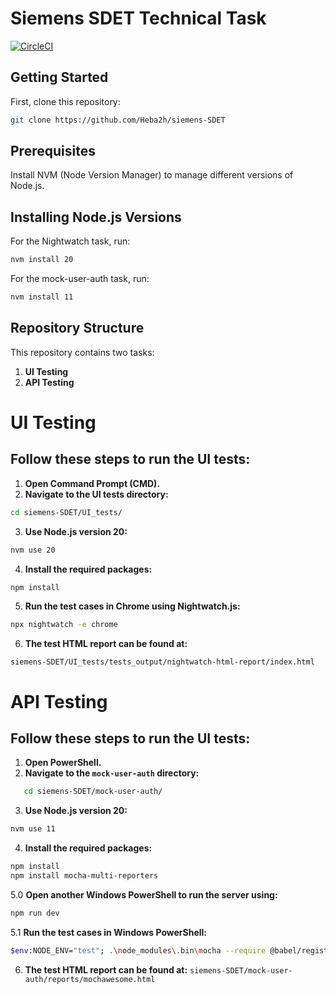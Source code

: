# Siemens SDET Technical Task

[![CircleCI](https://dl.circleci.com/status-badge/img/gh/Heba2h/siemens-SDET/tree/main.svg?style=svg)](https://dl.circleci.com/status-badge/redirect/gh/Heba2h/siemens-SDET/tree/main)

## Getting Started

First, clone this repository:

```sh
git clone https://github.com/Heba2h/siemens-SDET
```
## Prerequisites
Install NVM (Node Version Manager) to manage different versions of Node.js.

## Installing Node.js Versions
For the Nightwatch task, run:
```sh
nvm install 20
```
For the mock-user-auth task, run:
```sh
nvm install 11
```
## Repository Structure

This repository contains two tasks:

1. **UI Testing**
2. **API Testing**

# UI Testing
## Follow these steps to run the UI tests:

1. **Open Command Prompt (CMD).**
2. **Navigate to the UI tests directory:** 
```sh
cd siemens-SDET/UI_tests/
```
3. **Use Node.js version 20:**
```sh
nvm use 20
```
4. **Install the required packages:**
```sh
npm install
```
5. **Run the test cases in Chrome using Nightwatch.js:**
```sh
npx nightwatch -e chrome
```
6. **The test HTML report can be found at:**

```siemens-SDET/UI_tests/tests_output/nightwatch-html-report/index.html```

# API Testing
## Follow these steps to run the UI tests:

1. **Open PowerShell.**
2. **Navigate to the `mock-user-auth` directory:**

```sh
   cd siemens-SDET/mock-user-auth/
```

3. **Use Node.js version 20:**
```sh
nvm use 11
```
4. **Install the required packages:**
```sh
npm install
npm install mocha-multi-reporters
```
5.0 **Open another Windows PowerShell to run the server using:**
```sh
npm run dev
```
5.1 **Run the test cases in Windows PowerShell:**
```sh
$env:NODE_ENV="test"; .\node_modules\.bin\mocha --require @babel/register --require babel-polyfill --reporter mocha-multi-reporters --reporter-options configFile=reporter-config.json .\test\**\*.spec.js
```
 6. **The test HTML report can be found at:**
  ```siemens-SDET/mock-user-auth/reports/mochawesome.html```
